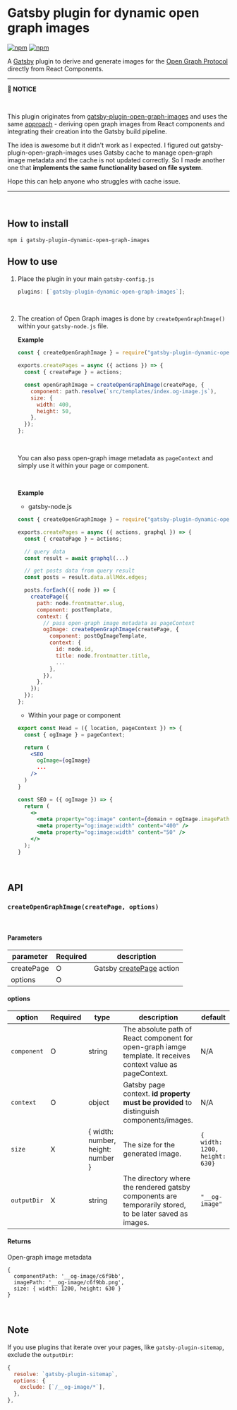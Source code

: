 # Gatsby plugin for dynamic open graph images

[![npm](https://img.shields.io/npm/v/gatsby-plugin-dynamic-open-graph-images)](https://npmjs.org/package/gatsby-plugin-dynamic-open-graph-images "View this project on npm")
[![npm](https://img.shields.io/npm/dw/gatsby-plugin-dynamic-open-graph-images)](https://npmjs.org/package/gatsby-plugin-dynamic-open-graph-images "View this project on npm")

A [Gatsby](https://github.com/gatsbyjs/gatsby) plugin to derive and generate images for the [Open Graph Protocol](https://ogp.me/) directly from React Components.

---

**📌 NOTICE**

<br />

This plugin originates from [gatsby-plugin-open-graph-images](https://github.com/squer-solutions/gatsby-plugin-open-graph-images) and uses the same [approach](https://dev.to/duffleit/bridging-the-gap-between-gatsby-and-open-graph-images-52gh) - deriving open graph images from React components and integrating their creation into the Gatsby build pipeline.

The idea is awesome but it didn't work as I expected. I figured out gatsby-plugin-open-graph-images uses Gatsby cache to manage open-graph image metadata and the cache is not updated correctly. So I made another one that **implements the same functionality based on file system**.

Hope this can help anyone who struggles with cache issue.

---

<br />

## How to install

```
npm i gatsby-plugin-dynamic-open-graph-images
```

## How to use

1.  Place the plugin in your main `gatsby-config.js`
    <br />

    ```js
    plugins: [`gatsby-plugin-dynamic-open-graph-images`];
    ```

    <br />

2.  The creation of Open Graph images is done by `createOpenGraphImage()` within your `gatsby-node.js` file.
    <br />

    **Example**

    ```js
    const { createOpenGraphImage } = require("gatsby-plugin-dynamic-open-graph-images");

    exports.createPages = async ({ actions }) => {
      const { createPage } = actions;

      const openGraphImage = createOpenGraphImage(createPage, {
        component: path.resolve(`src/templates/index.og-image.js`),
        size: {
          width: 400,
          height: 50,
        },
      });
    };
    ```

      <br />

    You can also pass open-graph image metadata as `pageContext` and simply use it within your page or component.

      <br />

    **Example**

    - gatsby-node.js

    ```js
    const { createOpenGraphImage } = require("gatsby-plugin-dynamic-open-graph-images");

    exports.createPages = async ({ actions, graphql }) => {
      const { createPage } = actions;

      // query data
      const result = await graphql(...)

      // get posts data from query result
      const posts = result.data.allMdx.edges;

      posts.forEach(({ node }) => {
        createPage({
          path: node.frontmatter.slug,
          component: postTemplate,
          context: {
            // pass open-graph image metadata as pageContext
            ogImage: createOpenGraphImage(createPage, {
              component: postOgImageTemplate,
              context: {
                id: node.id,
                title: node.frontmatter.title,
                ...
              },
            }),
          },
        });
      });
    };
    ```

    - Within your page or component

    ```jsx
    export const Head = ({ location, pageContext }) => {
      const { ogImage } = pageContext;

      return (
        <SEO
          ogImage={ogImage}
          ...
        />
      )
    }

    const SEO = ({ ogImage }) => {
      return (
        <>
          <meta property="og:image" content={domain + ogImage.imagePath} />
          <meta property="og:image:width" content="400" />
          <meta property="og:image:width" content="50" />
        </>
      );
    }
    ```

<br />

## API

### `createOpenGraphImage(createPage, options)`

<br />

#### Parameters

| parameter  | Required | description                                                                                          |
| ---------- | -------- | ---------------------------------------------------------------------------------------------------- |
| createPage | O        | Gatsby [createPage](https://www.gatsbyjs.com/docs/reference/config-files/actions/#createPage) action |
| options    | O        |                                                                                                      |

#### options

| option      | Required | type                              | description                                                                                                   | default                       |
| ----------- | -------- | --------------------------------- | ------------------------------------------------------------------------------------------------------------- | ----------------------------- |
| `component` | O        | string                            | The absolute path of React component for open-graph iamge template. It receives context value as pageContext. | N/A                           |
| `context`   | O        | object                            | Gatsby page context. **id property must be provided** to distinguish components/images.                       | N/A                           |
| `size`      | X        | { width: number, height: number } | The size for the generated image.                                                                             | `{ width: 1200, height: 630}` |
| `outputDir` | X        | string                            | The directory where the rendered gatsby components are temporarily stored, to be later saved as images.       | `"__og-image"`                |

#### Returns

Open-graph image metadata

```
{
  componentPath: '__og-image/c6f9bb',
  imagePath: '__og-image/c6f9bb.png',
  size: { width: 1200, height: 630 }
}
```

<br />

## Note

If you use plugins that iterate over your pages, like `gatsby-plugin-sitemap`, exclude the `outputDir`:

```js
{
  resolve: `gatsby-plugin-sitemap`,
  options: {
    exclude: [`/__og-image/*`],
  },
},
```
